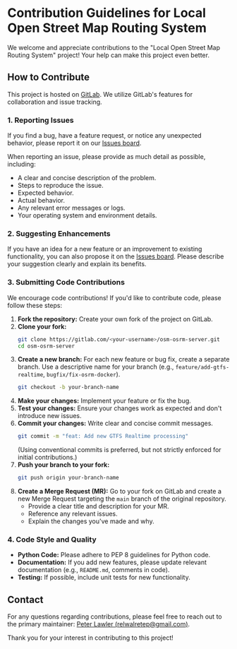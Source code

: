# Contribution Guidelines for Local Open Street Map Routing System

We welcome and appreciate contributions to the "Local Open Street Map Routing System" project! Your help can make this project even better.

## How to Contribute

This project is hosted on [GitLab](https://gitlab.com/opentasmania/osm-osrm-server). We utilize GitLab's features for collaboration and issue tracking.

### 1. Reporting Issues

If you find a bug, have a feature request, or notice any unexpected behavior, please report it on our [Issues board](https://gitlab.com/opentasmania/osm-osrm-server/issues).

When reporting an issue, please provide as much detail as possible, including:
*   A clear and concise description of the problem.
*   Steps to reproduce the issue.
*   Expected behavior.
*   Actual behavior.
*   Any relevant error messages or logs.
*   Your operating system and environment details.

### 2. Suggesting Enhancements

If you have an idea for a new feature or an improvement to existing functionality, you can also propose it on the [Issues board](https://gitlab.com/opentasmania/osm-osrm-server/issues). Please describe your suggestion clearly and explain its benefits.

### 3. Submitting Code Contributions

We encourage code contributions! If you'd like to contribute code, please follow these steps:

1.  **Fork the repository:** Create your own fork of the project on GitLab.
2.  **Clone your fork:**
    ```bash
    git clone https://gitlab.com/<your-username>/osm-osrm-server.git
    cd osm-osrm-server
    ```
3.  **Create a new branch:** For each new feature or bug fix, create a separate branch. Use a descriptive name for your branch (e.g., `feature/add-gtfs-realtime`, `bugfix/fix-osrm-docker`).
    ```bash
    git checkout -b your-branch-name
    ```
4.  **Make your changes:** Implement your feature or fix the bug.
5.  **Test your changes:** Ensure your changes work as expected and don't introduce new issues.
6.  **Commit your changes:** Write clear and concise commit messages.
    ```bash
    git commit -m "feat: Add new GTFS Realtime processing"
    ```
    (Using conventional commits is preferred, but not strictly enforced for initial contributions.)
7.  **Push your branch to your fork:**
    ```bash
    git push origin your-branch-name
    ```
8.  **Create a Merge Request (MR):** Go to your fork on GitLab and create a new Merge Request targeting the `main` branch of the original repository.
    *   Provide a clear title and description for your MR.
    *   Reference any relevant issues.
    *   Explain the changes you've made and why.

### 4. Code Style and Quality

*   **Python Code:** Please adhere to PEP 8 guidelines for Python code.
*   **Documentation:** If you add new features, please update relevant documentation (e.g., `README.md`, comments in code).
*   **Testing:** If possible, include unit tests for new functionality.

## Contact

For any questions regarding contributions, please feel free to reach out to the primary maintainer: [Peter Lawler (relwalretep@gmail.com)](mailto:relwalretep@gmail.com).

Thank you for your interest in contributing to this project!